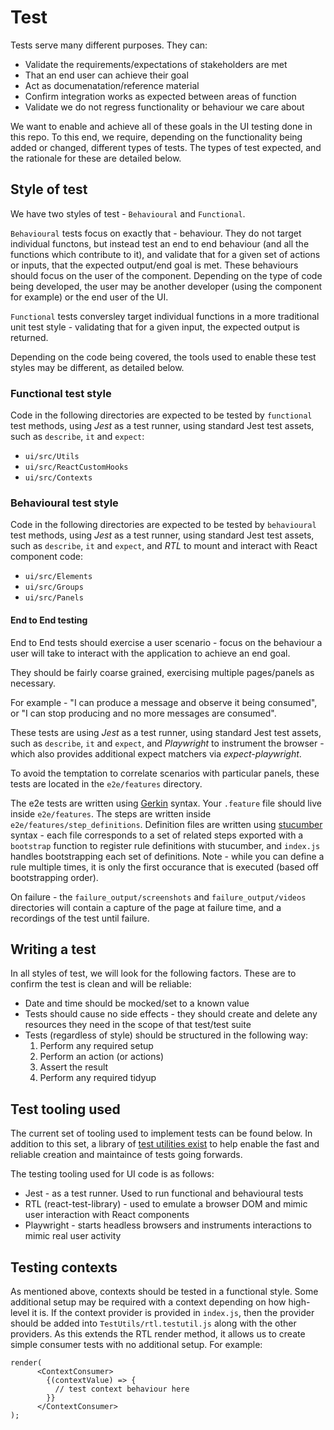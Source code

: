 # Test

Tests serve many different purposes. They can:

- Validate the requirements/expectations of stakeholders are met
- That an end user can achieve their goal
- Act as documenatation/reference material
- Confirm integration works as expected between areas of function
- Validate we do not regress functionality or behaviour we care about

We want to enable and achieve all of these goals in the UI testing done in this
repo. To this end, we require, depending on the functionality being added or
changed, different types of tests. The types of test expected, and the 
rationale for these are detailed below.

## Style of test

We have two styles of test - `Behavioural` and `Functional`. 

`Behavioural` tests focus on exactly that - behaviour. They do not target 
individual functons, but instead test an end to end behaviour (and all the 
functions which contribute to it), and validate that for a given set of actions
or inputs, that the expected output/end goal is met. These behaviours should 
focus on the user of the component. Depending on the type of code being 
developed, the user may be another developer (using the component for example)
or the end user of the UI.

`Functional` tests conversley target individual functions in a more traditional
unit test style - validating that for a given input, the expected output is 
returned.

Depending on the code being covered, the tools used to enable these test styles
may be different, as detailed below.

### Functional test style

Code in the following directories are expected to be tested by `functional` 
test methods, using _Jest_ as a test runner, using standard Jest test assets,
such as `describe`, `it` and `expect`:

- `ui/src/Utils`
- `ui/src/ReactCustomHooks`
- `ui/src/Contexts`

### Behavioural test style

Code in the following directories are expected to be tested by `behavioural` 
test methods, using _Jest_ as a test runner, using standard Jest test assets,
such as `describe`, `it` and `expect`, and _RTL_ to mount and interact with
React component code:

- `ui/src/Elements`
- `ui/src/Groups`
- `ui/src/Panels`

#### End to End testing

End to End tests should exercise a user scenario - focus on the behaviour a user will take to interact with the application to achieve an end goal.

They should be fairly coarse grained, exercising multiple pages/panels as necessary.

For example - "I can produce a message and observe it being consumed", or "I can stop producing and no more messages are consumed".

These tests are using _Jest_ as a test runner, using standard Jest test assets,
such as `describe`, `it` and `expect`, and _Playwright_ to instrument the browser - which also provides additional expect matchers via _expect-playwright_.

To avoid the temptation to correlate scenarios with particular panels, these tests are located in the `e2e/features` directory.

The e2e tests are written using [Gerkin](https://cucumber.io/docs/gherkin/reference) syntax. Your `.feature` file should live inside `e2e/features`. The steps are written inside `e2e/features/step_definitions`. Definition files are written using [stucumber](https://github.com/sjmeverett/stucumber) syntax - each file corresponds to a set of related steps exported with a `bootstrap` function to register rule definitions with stucumber, and `index.js` handles bootstrapping each set of definitions. Note - while you can define a rule multiple times, it is only the first occurance that is executed (based off bootstrapping order).

On failure - the `failure_output/screenshots` and `failure_output/videos` directories will contain a capture of the page at failure time, and a recordings of the test until failure.

## Writing a test

In all styles of test, we will look for the following factors. These are to
confirm the test is clean and will be reliable:

- Date and time should be mocked/set to a known value
- Tests should cause no side effects - they should create and delete any 
resources they need in the scope of that test/test suite
- Tests (regardless of style) should be structured in the following way:
  1) Perform any required setup
  2) Perform an action (or actions)
  3) Assert the result
  4) Perform any required tidyup

## Test tooling used

The current set of tooling used to implement tests can be found below. In 
addition to this set, a library of [test utilities exist](../src/TestUtils/README.md) to help enable the fast
and reliable creation and maintaince of tests going forwards.

The testing tooling used for UI code is as follows:

- Jest - as a test runner. Used to run functional and behavioural tests
- RTL (react-test-library) - used to emulate a browser DOM and mimic
user interaction with React components
- Playwright - starts headless browsers and instruments interactions to mimic real user activity

## Testing contexts

As mentioned above, contexts should be tested in a functional style. Some 
additional setup may be required with a context depending on how high-level
it is. If the context provider is provided in `index.js`, then the provider
should be added into `TestUtils/rtl.testutil.js` along with the other providers.
As this extends the RTL render method, it allows us to create simple consumer 
tests with no additional setup. For example:

```
render(
      <ContextConsumer>
        {(contextValue) => {
          // test context behaviour here
        }}
      </ContextConsumer>
);
```
